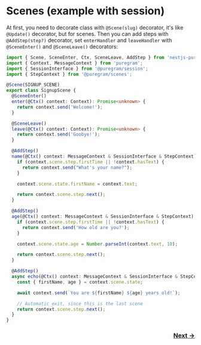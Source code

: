 # Scenes (example with session)
At first, you need to decorate class with `@Scene(slug)` decorator, it's like `@Update()` decorator, but for scenes. Then you can add steps with `@AddStep(step?)` decorator, set `enterHandler` and `leaveHandler` with `@SceneEnter()` and `@SceneLeave()` decorators:
```typescript
import { Scene, SceneEnter, Ctx, SceneLeave, AddStep } from 'nestjs-puregram';
import { Context, MessageContext } from 'puregram';
import { SessionInterface } from '@puregram/session';
import { StepContext } from '@puregram/scenes';

@Scene(SIGNUP_SCENE)
export class SignupScene {
  @SceneEnter()
  enter(@Ctx() context: Context): Promise<unknown> {
    return context.send('Welcome!');
  }

  @SceneLeave()
  leave(@Ctx() context: Context): Promise<unknown> {
    return context.send('Goobye!');
  }

  @AddStep()
  name(@Ctx() context: MessageContext & SessionInterface & StepContext): Promise<unknown> {
    if (context.scene.step.firstTime || !context.hasText) {
      return context.send("What's your name?");
    }

    context.scene.state.firstName = context.text;

    return context.scene.step.next();
  }

  @AddStep()
  age(@Ctx() context: MessageContext & SessionInterface & StepContext): Promise<unknown> {
    if (context.scene.step.firstTime || !context.hasText) {
      return context.send('How old are you?');
    }

    context.scene.state.age = Number.parseInt(context.text, 10);

    return context.scene.step.next();
  }

  @AddStep()
  async echo(@Ctx() context: MessageContext & SessionInterface & StepContext): Promise<unknown> {
    const { firstName, age } = context.scene.state;

    await context.send(`You are ${firstName} ${age} years old!`);

    // Automatic exit, since this is the last scene
    return context.scene.step.next();
  }
}
```

<h3 dir="rtl">
  <a href="/docs/04_nestjs.md">→ Next</a>
</h3>
